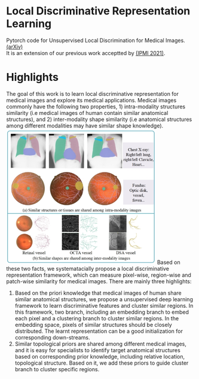 # Local Discriminative Representation Learning
Pytorch code for Unsupervised Local Discrimination for Medical Images. [(arXiv)](https://arxiv.org/abs/2108.09440)  
It is an extension of our previous work acceptted by [(IPMI 2021)](https://link.springer.com/chapter/10.1007/978-3-030-78191-0_29).
# Highlights
The goal of this work is to learn local discriminative representation for medical images and explore its medical applications. Medical images commonly have the following two properties, 1) intra-modality structures similarity (i.e medical images of human contain similar anatomical structures), and 2) inter-modality shape similarity (i.e anatomical structures among different modalities may have similar shape knowledge).  
<img src="./figures/similarity.jpg" width="400">
Based on these two facts, we systematacially propose a local discriminative representation framework, which can measure pixel-wise, region-wise and patch-wise similarity for medical images. There are mainly three highlights:
1. Based on the priori knowledge that medical images of human share similar anatomical structures, we propose a unsupervised deep learning framework to learn discriminative features and cluster similar regions. In this framework, two branch, including an embedding branch to embed each pixel and a clustering branch to cluster similar regions. In the embedding space, pixels of similar structures should be closely distributed. The learnt representation can be a good initialization for corresponding down-streams.
2. Similar topological priors are shared among different medical images, and it is easy for specialists to identify target anatomical structures based on corresponding prior knowledge, including relative location, topological structure. Based on it, we add these priors to guide cluster branch to cluster specific regions.
